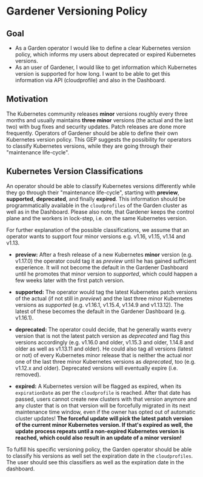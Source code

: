 # Gardener Versioning Policy

## Goal

- As a Garden operator I would like to define a clear Kubernetes version policy, which informs my users about deprecated or expired Kubernetes versions.
- As an user of Gardener, I would like to get information which Kubernetes version is supported for how long. I want to be able to get this information via API (cloudprofile) and also in the Dashboard.

## Motivation

The Kubernetes community releases **minor** versions roughly every three months and usually maintains **three minor** versions (the actual and the last two) with bug fixes and security updates. Patch releases are done more frequently. Operators of Gardener should be able to define their own Kubernetes version policy. This GEP suggests the possibility for operators to classify Kubernetes versions, while they are going through their "maintenance life-cycle".

## Kubernetes Version Classifications

An operator should be able to classify Kubernetes versions differently while they go through their "maintenance life-cycle", starting with **preview**, **supported**, **deprecated**, and finally **expired**. This information should be programmatically available in the `cloudprofiles` of the Garden cluster as well as in the Dashboard. Please also note, that Gardener keeps the control plane and the workers in lock-step, i.e. on the same Kubernetes version.

For further explanation of the possible classifications, we assume that an operator wants to support four minor versions e.g. v1.16, v1.15, v1.14 and v1.13.

- **preview:** After a fresh release of a new Kubernetes **minor** version (e.g. v1.17.0) the operator could tag it as _preview_ until he has gained sufficient experience. It will not become the default in the Gardener Dashboard until he promotes that minor version to _supported_, which could happen a few weeks later with the first patch version.

- **supported:** The operator would tag the latest Kubernetes patch versions of the actual (if not still in _preview_) and the last three minor Kubernetes versions as _supported_ (e.g. v1.16.1, v1.15.4, v1.14.9 and v1.13.12). The latest of these becomes the default in the Gardener Dashboard (e.g. v1.16.1).

- **deprecated:** The operator could decide, that he generally wants every version that is not the latest patch version as _deprecated_ and flag this versions accordingly (e.g. v1.16.0 and older, v1.15.3 and older, 1.14.8 and older as well as v1.13.11 and older). He could also tag all versions (latest or not) of every Kubernetes minor release that is neither the actual nor one of the last three minor Kubernetes versions as _deprecated_, too (e.g. v1.12.x and older). Deprecated versions will eventually expire (i.e. removed).

- **expired:** A Kubernetes version will be flagged as expired, when its `expirationDate` as per the `cloudprofile` is reached. After that date has passed, users cannot create new clusters with that version anymore and any cluster that is on that version will be forcefully migrated in its next maintenance time window, even if the owner has opted out of automatic cluster updates! **The forceful update will pick the latest patch version of the current minor Kubernetes version. If that's expired as well, the update process repeats until a non-expired Kubernetes version is reached, which could also result in an update of a minor version!**

To fulfill his specific versioning policy, the Garden operator should be able to classify his versions as well set the expiration date in the `cloudprofiles`. The user should see this classifiers as well as the expiration date in the dashboard.

